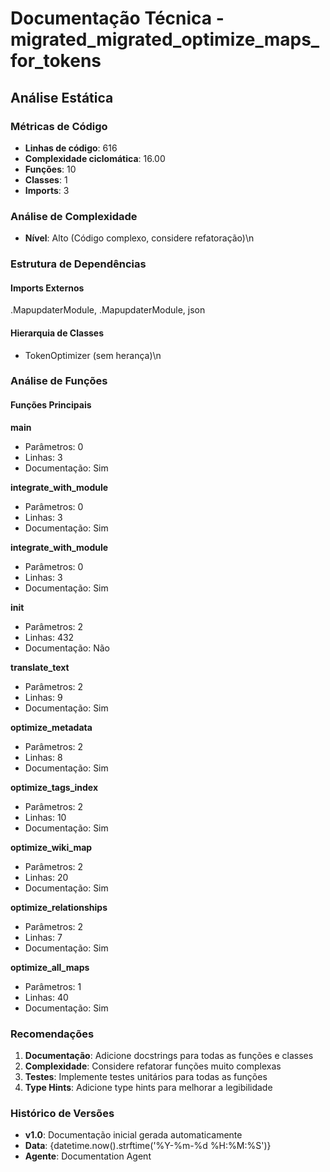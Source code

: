 # Documentação Técnica - migrated_migrated_optimize_maps_for_tokens

## Análise Estática

### Métricas de Código
- **Linhas de código**: 616
- **Complexidade ciclomática**: 16.00
- **Funções**: 10
- **Classes**: 1
- **Imports**: 3

### Análise de Complexidade
- **Nível**: Alto (Código complexo, considere refatoração)\n
### Estrutura de Dependências

#### Imports Externos
.MapupdaterModule, .MapupdaterModule, json

#### Hierarquia de Classes
- TokenOptimizer (sem herança)\n
### Análise de Funções

#### Funções Principais
**main**
- Parâmetros: 0
- Linhas: 3
- Documentação: Sim

**integrate_with_module**
- Parâmetros: 0
- Linhas: 3
- Documentação: Sim

**integrate_with_module**
- Parâmetros: 0
- Linhas: 3
- Documentação: Sim

**__init__**
- Parâmetros: 2
- Linhas: 432
- Documentação: Não

**translate_text**
- Parâmetros: 2
- Linhas: 9
- Documentação: Sim

**optimize_metadata**
- Parâmetros: 2
- Linhas: 8
- Documentação: Sim

**optimize_tags_index**
- Parâmetros: 2
- Linhas: 10
- Documentação: Sim

**optimize_wiki_map**
- Parâmetros: 2
- Linhas: 20
- Documentação: Sim

**optimize_relationships**
- Parâmetros: 2
- Linhas: 7
- Documentação: Sim

**optimize_all_maps**
- Parâmetros: 1
- Linhas: 40
- Documentação: Sim

### Recomendações

1. **Documentação**: Adicione docstrings para todas as funções e classes
2. **Complexidade**: Considere refatorar funções muito complexas
3. **Testes**: Implemente testes unitários para todas as funções
4. **Type Hints**: Adicione type hints para melhorar a legibilidade

### Histórico de Versões

- **v1.0**: Documentação inicial gerada automaticamente
- **Data**: {datetime.now().strftime('%Y-%m-%d %H:%M:%S')}
- **Agente**: Documentation Agent

